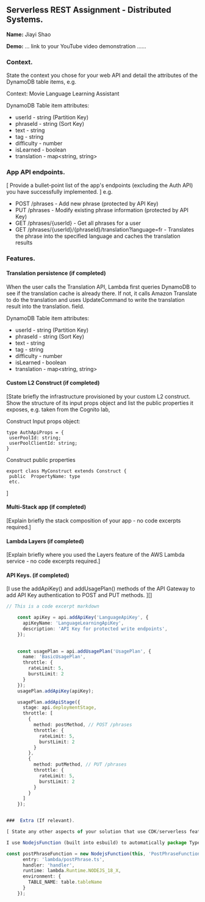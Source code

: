 ## Serverless REST Assignment - Distributed Systems.

__Name:__ Jiayi Shao

__Demo:__ ... link to your YouTube video demonstration ......

### Context.

State the context you chose for your web API and detail the attributes of the DynamoDB table items, e.g.

Context: Movie Language Learning Assistant

DynamoDB Table item attributes:
+ userId - string (Partition Key)
+ phraseId - string (Sort Key)
+ text - string
+ tag - string
+ difficulty - number
+ isLearned - boolean
+ translation - map<string, string>

### App API endpoints.

[ Provide a bullet-point list of the app's endpoints (excluding the Auth API) you have successfully implemented. ]
e.g.
 
+ POST /phrases - Add new phrase (protected by API Key)
+ PUT /phrases - Modify existing phrase information (protected by API Key)
+ GET /phrases/{userId} - Get all phrases for a user
+ GET /phrases/{userId}/{phraseId}/translation?language=fr - Translates the phrase into the specified language and caches the translation results


### Features.

#### Translation persistence (if completed)


When the user calls the Translation API, Lambda first queries DynamoDB to see if the translation cache is already there. If not, it calls Amazon Translate to do the translation and uses UpdateCommand to write the translation result into the translation.<language> field.

DynamoDB Table item attributes:
+ userId - string (Partition Key)
+ phraseId - string (Sort Key)
+ text - string
+ tag - string
+ difficulty - number
+ isLearned - boolean
+ translation - map<string, string>

#### Custom L2 Construct (if completed)

[State briefly the infrastructure provisioned by your custom L2 construct. Show the structure of its input props object and list the public properties it exposes, e.g. taken from the Cognito lab,

Construct Input props object:
~~~
type AuthApiProps = {
 userPoolId: string;
 userPoolClientId: string;
}
~~~
Construct public properties
~~~
export class MyConstruct extends Construct {
 public  PropertyName: type
 etc.
~~~
 ]

#### Multi-Stack app (if completed)

[Explain briefly the stack composition of your app - no code excerpts required.]

#### Lambda Layers (if completed)

[Explain briefly where you used the Layers feature of the AWS Lambda service - no code excerpts required.]


#### API Keys. (if completed)

[I use the addApiKey() and addUsagePlan() methods of the API Gateway to add API Key authentication to POST and PUT methods. ][]

~~~ts
// This is a code excerpt markdown 

    const apiKey = api.addApiKey('LanguageApiKey', {
      apiKeyName: 'LanguageLearningApiKey',
      description: 'API Key for protected write endpoints',
    });

  
    const usagePlan = api.addUsagePlan('UsagePlan', {
      name: 'BasicUsagePlan',
      throttle: {
        rateLimit: 5,
        burstLimit: 2
      }
    });
    usagePlan.addApiKey(apiKey);

    usagePlan.addApiStage({
      stage: api.deploymentStage,
      throttle: [
        {
          method: postMethod, // POST /phrases
          throttle: {
            rateLimit: 5,
            burstLimit: 2
          }
        },
        {
          method: putMethod, // PUT /phrases
          throttle: {
            rateLimit: 5,
            burstLimit: 2
          }
        }
      ]
    });


###  Extra (If relevant).

[ State any other aspects of your solution that use CDK/serverless features not covered in the lectures ]

I use NodejsFunction (built into esbuild) to automatically package TypeScript Lambda functions without having to compile them manually:

const postPhraseFunction = new NodejsFunction(this, 'PostPhraseFunction', {
      entry: 'lambda/postPhrase.ts', 
      handler: 'handler',            
      runtime: lambda.Runtime.NODEJS_18_X,
      environment: {
        TABLE_NAME: table.tableName
      }
    });

